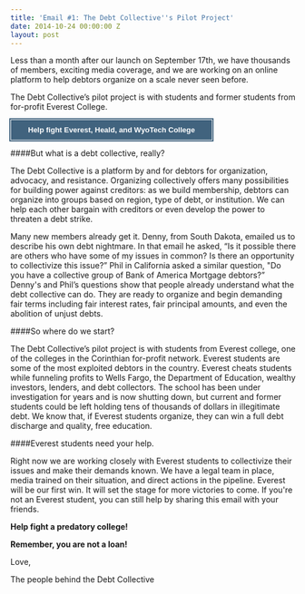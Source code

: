 ```yaml
---
title: 'Email #1: The Debt Collective''s Pilot Project'
date: 2014-10-24 00:00:00 Z
layout: post
---
```



Less than a month after our launch on September 17th, we have thousands of members, exciting media coverage, and we are working on an online platform to help debtors organize on a scale never seen before.

The Debt Collective’s pilot project is with students and former students from for-profit Everest College.

<a style="background-color:#41637e;border-left-color:#ffffff;border-left-style:solid;border-left-width:1px;border-top-color:#ffffff;border-top-style:solid;border-top-width:1px;border-bottom-color:#ffffff;border-bottom-style:solid;border-bottom-width:1px;border-right-color:#ffffff;border-right-style:solid;border-right-width:1px;color:#ffffff!important;display:inline-block;font-size:13px;font-weight:bold;line-height:15px;outline-color:#41637e;outline-style:solid;outline-width:2px;padding-top:10px;padding-bottom:10px;padding-left:30px;padding-right:30px;text-align:center;text-decoration:none!important;font-family:sans-serif" href="http://debtcollective.cmail2.com/t/j-l-dlitvd-bdkkktyyh-r/" target="_blank">Help fight 
Everest, Heald, and WyoTech College</a>
 
 
 

####But what is a debt collective, really?

The Debt Collective is a platform by and for debtors for organization, advocacy, and resistance. Organizing collectively offers many possibilities for building power against creditors: as we build membership, debtors can organize into groups based on region, type of debt, or institution. We can help each other bargain with creditors or even develop the power to threaten a debt strike.

Many new members already get it.  Denny, from South Dakota, emailed us to describe his own debt nightmare. In that email he asked, “Is it possible there are others who have some of my issues in common? Is there an opportunity to collectivize this issue?” Phil in California asked a similar question, "Do you have a collective group of Bank of America Mortgage debtors?” Denny's and Phil’s questions show that people already understand what the debt collective can do. They are ready to organize and begin demanding fair terms including fair interest rates, fair principal amounts, and even the abolition of unjust debts.

####So where do we start?

The Debt Collective’s pilot project is with students from Everest college, one of the colleges in the Corinthian for-profit network. Everest students are some of the most exploited debtors in the country. Everest cheats students while funneling profits to Wells Fargo, the Department of Education, wealthy investors, lenders, and debt collectors. The school has been under investigation for years and is now shutting down, but current and former students could be left holding tens of thousands of dollars in illegitimate debt. We know that, if Everest students organize, they can win a full debt discharge and quality, free education.

####Everest students need your help.

Right now we are working closely with Everest students to collectivize their issues and make their demands known. We have a legal team in place, media trained on their situation, and direct actions in the pipeline. Everest will be our first win. It will set the stage for more victories to come. If you're not an Everest student, you can still help by sharing this email with your friends.

 
**Help fight a predatory college!**

**Remember, you are not a loan!**

Love,

The people behind the Debt Collective
